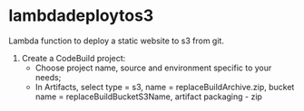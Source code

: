 # lambdadeploytos3
Lambda function to deploy a static website to s3 from git.

1. Create a CodeBuild project:
	- Choose project name, source and environment specific to your needs;
	- In Artifacts, select type = s3, name = replaceBuildArchive.zip, bucket name = replaceBuildBucketS3Name, artifact packaging - zip 

